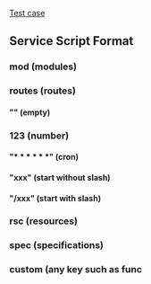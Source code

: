 [Test case](https://sequencediagram.org/index.html#initialData=C4S2BsFMAIFkGVoBVIGdioFCYA4EMAnUAYxHwDthoBVASV0JLL0ugGEEGiRSKqBFLkz7QA6gEYhPZq1EAmKbxZUkABSST83JazVIFdALQA+DvABcxApDzAY8APKYzJveMvXb9p2YA8ht3MAewBrTDp-M2CwiX9Ax2gAVxwAEy9Mfn8Jc2ACFlQAMyCCAFtoADJoApBwOwJnBBN+cxwg8HAG+H9mgHNIKmS0u06TKMGvaHRivD6MrLkWto7+E3lzPoHU9PlXdQW8Yhi5OL3ooA)

## Service Script Format
### mod (modules)
### routes (routes)
#### "" (empty)
### 123 (number)
#### "* * * * * *" (cron)
#### "xxx" (start without slash)
#### "/xxx" (start with slash)
### rsc (resources)
### spec (specifications)
### custom (any key such as func
